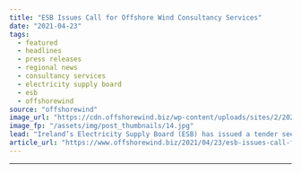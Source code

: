 ```yaml
---
title: "ESB Issues Call for Offshore Wind Consultancy Services"
date: "2021-04-23"
tags: 
  - featured
  - headlines
  - press releases
  - regional news
  - consultancy services
  - electricity supply board
  - esb
  - offshorewind
source: "offshorewind"
image_url: "https://cdn.offshorewind.biz/wp-content/uploads/sites/2/2021/04/23095004/ESB-Issues-Call-for-Offshore-Wind-Consultancy-Services.jpg"
image_fp: "/assets/img/post_thumbnails/14.jpg"
lead: "Ireland’s Electricity Supply Board (ESB) has issued a tender seeking foundation and geotechnical consultancy"
article_url: "https://www.offshorewind.biz/2021/04/23/esb-issues-call-for-offshore-wind-consultancy-services/"
---
```


---
